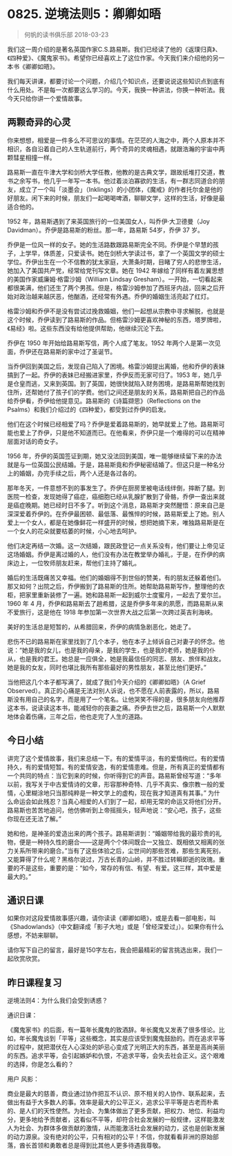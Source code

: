 # 0825. 逆境法则5：卿卿如晤
> 何帆的读书俱乐部
2018-03-23

我们这一周介绍的是著名英国作家C.S.路易斯。我们已经读了他的《返璞归真》、《四种爱》、《魔鬼家书》。希望你已经喜欢上了这位作家。今天我们来介绍他的另一本书《卿卿如晤》。

我们每天讲课，都要讨论一个问题，介绍几个知识点，还要说说这些知识点到底有什么用处。不是每一次都要这么学习的。今天，我换一种讲法，你换一种听法。我今天只给你讲一个爱情故事。

## 两颗奇异的心灵

你来想想，相爱是一件多么不可思议的事情。在茫茫的人海之中，两个人原本并不相识，各自沿着自己的人生轨道前行，两个奇异的灵魂相遇，就跟浩瀚的宇宙中两颗彗星相撞一样。

路易斯一直在牛津大学和剑桥大学任教，他教的是古典文学，跟故纸堆打交道，教书之余写书，他几乎一年写一本书。他过着淡泊寡欲的生活，有一群志同道合的朋友，成立了一个叫「淡墨会」（Inklings）的小团体，《魔戒》的作者托尔金是他的好朋友。闲下来的时候，朋友们一起喝喝啤酒，聊聊文学，这样的生活，好像是最适合他的。

1952 年，路易斯遇到了来英国旅行的一位美国女人，叫乔伊·大卫德曼（Joy Davidman）。乔伊是路易斯的粉丝。那一年，路易斯 54岁，乔伊 37 岁。

乔伊是一位风一样的女子。她的生活路数跟路易斯完全不同。乔伊是个早慧的孩子，上学早，体质差，只爱读书。她在剑桥大学读过书，拿了一个英国文学的硕士学位。乔伊出生在一个不信教的犹太家庭，大萧条时期，目睹了穷人的悲惨生活，她加入了美国共产党，经常给党刊写文章。她在 1942 年嫁给了同样有着左翼思想的美国作家威廉姆·格雷沙姆（William Lindsay Gresham）。一开始，一切看起来都很美满，他们还生了两个男孩。但是，格雷沙姆参加了西班牙内战，回来之后开始对政治越来越厌恶，他酗酒，还经常有外遇。乔伊的婚姻生活亮起了红灯。

格雷沙姆和乔伊不是没有尝试过挽救婚姻，他们一起想从宗教中寻求解脱，也就是这个时候，乔伊读到了路易斯的作品。但格雷沙姆更喜欢神秘的东西，塔罗牌啦，《易经》啦。这些东西没有给他提供帮助，他继续沉沦下去。

乔伊在 1950 年开始给路易斯写信，两个人成了笔友。1952 年两个人是第一次见面，乔伊还在路易斯的家中过了圣诞节。

当乔伊回到美国之后，发现自己陷入了困境。格雷沙姆提出离婚，他和乔伊的表妹搞到了一起。乔伊的表妹已经搬进家里，乔伊反而无家可归了。1953 年，她几乎是仓皇而逃，又来到英国。到了英国，她很快就陷入财务困境，是路易斯帮她找到住所，还帮她付了孩子们的学费。他们之间还是朋友的关系，路易斯把自己的作品给乔伊看，乔伊给他提意见。路易斯的《诗篇撷思》（Reflections on the Psalms）和我们介绍过的《四种爱》，都受到过乔伊的启发。

他们在这个时候已经相爱了吗？乔伊是爱着路易斯的，她早就爱上了他。路易斯可能也爱上了乔伊，只是他不知道而已。在他看来，乔伊只是一个难得的可以在精神层面对话的奇女子。

1956 年，乔伊的英国签证到期，她又没法回到美国，唯一能够继续留下来的办法就是与一位英国公民结婚。于是，路易斯竟和乔伊秘密结婚了。但这只是一种名分上的婚姻，办完手续之后，两个人还是各过各的。

那年冬天，一件意想不到的事发生了。乔伊在厨房里被电话线绊倒，摔断了腿。到医院一检查，发现她得了癌症，癌细胞已经从乳腺扩散到了骨骼，乔伊一查出来就是癌症晚期。她已经时日不多了。听到这个消息，路易斯才突然醒悟：原来自己是深深爱着乔伊的。在乔伊最困顿、最低落、最憔悴的时候，路易斯爱上了她。别人爱上一个女人，都是在她像鲜花一样盛开的时候，想把她摘下来，唯独路易斯是在一个女人的花朵就要枯萎的时候，小心地去呵护。

他们决定再结一次婚。这一次结婚，跟民政登记一点关系没有，他们要让上帝见证这场婚姻。乔伊是离过婚的人，他们没有办法在教堂举办婚礼，于是，在乔伊的病床边上，一位牧师朋友赶来，帮他们主持了婚礼。

婚后的生活既痛苦又幸福。他们的婚姻得不到世俗的赞美，有的朋友还躲着他们。那又如何？出院之后，乔伊搬到了路易斯的住所。她帮助路易斯写作，整理他的衣柜，把家里重新装修了一遍。她和路易斯一起到威尔士度蜜月，一起去了爱尔兰。1960 年 4 月，乔伊和路易斯去了趟希腊，这是乔伊多年来的夙愿，而路易斯从来不爱旅行，这是他在 1918 年参加第一次世界大战之后第一次跨过英吉利海峡。

美好的生活总是短暂的，从希腊回来，乔伊的病情急剧恶化，她走了。

悲伤不已的路易斯在家里找到了几个本子，他在本子上倾诉自己对妻子的怀念。他说：“她是我的女儿，也是我的母亲，是我的学生，也是我的老师，她是我的仆从，也是我的君王。她总是一应俱全，她是我最信任的同志、朋友、旅伴和战友。她是我的女友，同时也堪比我所有那些最好的男性朋友，甚至比他们更好。”

当他把这几个本子都写满了，就成了我们今天介绍的《卿卿如晤》（A Grief Observed）。真正的心痛是无法对别人诉说，也不愿在人前表露的，所以，路易斯没有用自己的名字，而是用了一个笔名。让他哭笑不得的是，很多朋友向他推荐这本书，说读读这本书，能减轻你的丧妻之痛。乔伊去世之后，路易斯一个人默默地体会着伤痛，三年之后，他也走完了人生的道路。

## 今日小结

讲完了这个爱情故事，我们来总结一下。有的爱情平淡，有的爱情绚烂。有的爱情持久，有的爱情短暂。有的爱情安逸，有的爱情患难。但是，所有真正的爱情都有一个共同的特点：当它到来的时候，你听得到它的声音。路易斯曾经写道：“多年以前，我写关于中古爱情诗的文章，形容那种奇特、几乎不真实、像宗教一般的爱情，心里糊涂地只当那纯粹是一种文学上的虚构，现在我才知道真有其事。”
为什么命运会如此残忍？当真心相爱的人们到了一起，却用无常的命运又将他们分开。路易斯也苦苦地追问，他仿佛听到上帝摇摇头，轻声地说：“安心吧，孩子，这些你现在还无法了解。”

她和他，是神圣的爱造出来的两个孩子。路易斯讲到：“婚姻带给我的最珍贵的礼物，便是一种持久性的磨合——这是两个个体间既合一又独立、既相依又相离的张力关系所带来的磨合。”当有了这些体验之后，尘世间的那些苦难，那些生离死别，又能算得了什么呢？黑格尔说过，万古长青的山岭，并不胜过转瞬即逝的玫瑰。重要的不是这些，重要的是：“如今，常存的有信、有望、有爱。这三样，其中爱是最大的。”

## 通识日课

如果你对这段爱情故事感兴趣，请你读读《卿卿如晤》，或是去看一部电影，叫《Shadowlands》（中文翻译成「影子大地」或是「曾经深爱过」）。如果你有什么感想，不妨来聊聊。

请你写下自己的留言，最好是150字左右，我会把最精彩的留言挑选出来，我们一起欣赏欣赏。

## 昨日课程复习

逆境法则4：为什么我们会受到诱惑？

通识日课：

《魔鬼家书》的后面，有一篇年长魔鬼的致酒辞。年长魔鬼又发表了很多怪论。比如，年长魔鬼谈到「平等」这些概念，其实是应该受到魔鬼鼓励的。而在追求平等的过程中，就把潜伏在人心深处的妒忌心变成了光明正大的东西，甚至是高尚美丽的东西。追求平等，会引起嫉妒和仇恨，不追求平等，会失去社会正义。这个艰难的选择，你是怎么看的？

用户 风影：

商业是最大的慈善，商业通过协作把互不认识、原不相关的人协作、联系起来，去做出有益于大多数人的事。效率是最大的公平正义，追求公平平等是古老而朴素的、是人们的天性使然。为社会、为集体做出了更多贡献，把权力、地位、利益均分，更多地给予贡献者，这看似不平等，却符合社会发展的一般规律，这样能激发人为社会、为群体多做贡献的激情，从而能激活社会发展的动力，这也是创新发展的动力源泉。没有绝对的公平，只有相对的公平！不信，你就看看非洲的原始部落，酋长首领和勇敢者总是得到比其他人更多待遇我尊敬。



